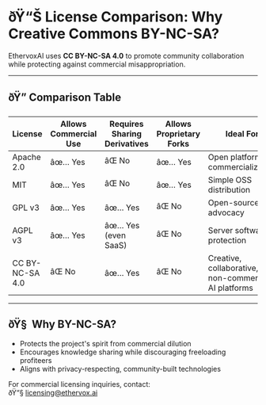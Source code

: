 ﻿# ðŸ“Š License Comparison: Why Creative Commons BY-NC-SA?

EthervoxAI uses **CC BY-NC-SA 4.0** to promote community collaboration while protecting against commercial
misappropriation.

---

## ðŸ” Comparison Table

| License          | Allows Commercial Use | Requires Sharing Derivatives | Allows Proprietary Forks | Ideal For                    |
|------------------|-----------------------|-------------------------------|---------------------------|------------------------------|
| Apache 2.0       | âœ… Yes                | âŒ No                         | âœ… Yes                    | Open platform commercialization|
| MIT              | âœ… Yes                | âŒ No                         | âœ… Yes                    | Simple OSS distribution       |
| GPL v3           | âœ… Yes                | âœ… Yes                        | âŒ No                     | Open-source advocacy          |
| AGPL v3          | âœ… Yes                | âœ… Yes (even SaaS)            | âŒ No                     | Server software protection    |
| CC BY-NC-SA 4.0  | âŒ No                 | âœ… Yes                        | âŒ No                     | Creative, collaborative, non-commercial AI platforms |

---

## ðŸ§  Why BY-NC-SA?

- Protects the project's spirit from commercial dilution
- Encourages knowledge sharing while discouraging freeloading profiteers
- Aligns with privacy-respecting, community-built technologies

For commercial licensing inquiries, contact:  
ðŸ“§ licensing@ethervox.ai
